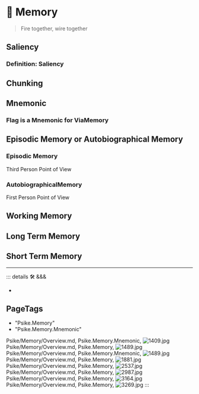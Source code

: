
# 💜 <psike>Memory</psike>

> Fire together, wire together

## Saliency

### Definition: Saliency

## Chunking

## Mnemonic

### Flag is a Mnemonic for ViaMemory

## Episodic Memory or Autobiographical Memory

### Episodic Memory

Third Person Point of View

### AutobiographicalMemory

First Person Point of View

## Working Memory

## Long Term Memory

## Short Term Memory

---

<!-- =================================================== -->
<!-- =================================================== -->
<!-- =================================================== -->
<!-- =================================================== -->
<!-- =================================================== -->
::: details 🛠 <dev>&&&</dev>



-



<h2>PageTags</h2>

- "Psike.Memory"
- "Psike.Memory.Mnemonic"

Psike/Memory/Overview.md, <dev>Psike.Memory.Mnemonic</dev>, ![1409.jpg](/PaperPhoto/1409.jpg)
Psike/Memory/Overview.md, <dev>Psike.Memory</dev>, ![1489.jpg](/PaperPhoto/1489.jpg)
Psike/Memory/Overview.md, <dev>Psike.Memory.Mnemonic</dev>, ![1489.jpg](/PaperPhoto/1489.jpg)
Psike/Memory/Overview.md, <dev>Psike.Memory</dev>, ![1881.jpg](/PaperPhoto/1881.jpg)
Psike/Memory/Overview.md, <dev>Psike.Memory</dev>, ![2537.jpg](/PaperPhoto/2537.jpg)
Psike/Memory/Overview.md, <dev>Psike.Memory</dev>, ![2987.jpg](/PaperPhoto/2987.jpg)
Psike/Memory/Overview.md, <dev>Psike.Memory</dev>, ![3164.jpg](/PaperPhoto/3164.jpg)
Psike/Memory/Overview.md, <dev>Psike.Memory</dev>, ![3269.jpg](/PaperPhoto/3269.jpg)
:::
